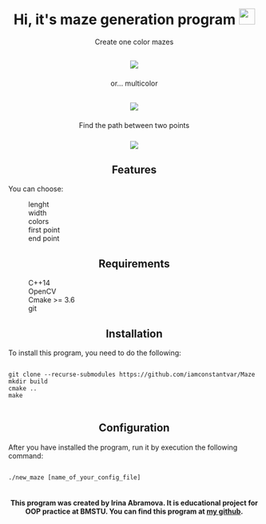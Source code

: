 <h1 align="center">Hi, it's maze generation program
<img src="https://github.com/blackcater/blackcater/raw/main/images/Hi.gif" height="32" lenght="32"/></h1>



<p align="center">Create one color mazes</p>
<h2 align="center">
  
<img src="https://user-images.githubusercontent.com/119759200/205481320-66daa3a2-2e67-477a-aea9-ab1b70e0c6d5.png" /></h2>

<p align="center">or... multicolor</p>
<h2 align="center">
  
<img src="https://user-images.githubusercontent.com/119759200/205481536-b78b1c87-99fc-4a22-b480-b9aeea348f56.png" /></h2>

<p align="center">Find the path between two points</p>

<h3 align="center">
  
<img src="https://user-images.githubusercontent.com/119759200/205481660-ac3a3366-085b-4b7d-9063-66f2c7ff56ec.png" /></h3>


<h2 align="center">Features </h2>
You can choose:
<dl>
<dd>lenght</dd>
<dd>width</dd>
<dd>colors</dd>
<dd>first point</dd>
<dd>end point</dd>
</dl>
<h2 align="center">Requirements </h2>
<dl>
<dd>C++14 </dd>
<dd>OpenCV</dd>
<dd>Cmake >= 3.6</dd>
<dd>git</dd>
</dl>

<h2 align="center">Installation</h2>
To install this program, you need to do the following:
<pre>
<code>
git clone --recurse-submodules https://github.com/iamconstantvar/Maze
mkdir build
cmake ..
make
</code>
</pre>

<h2 align="center">Configuration</h2>
After you have installed the program, run it by execution the following command:
<pre>
<code>
./new_maze [name_of_your_config_file]
</code>
</pre>


<h4 align="center">
This program was created by Irina Abramova. It is educational project for OOP practice at BMSTU. You can find this program at
<a href="https://github.com/iamconstantvar/Maze">my github</a>. </h4>
